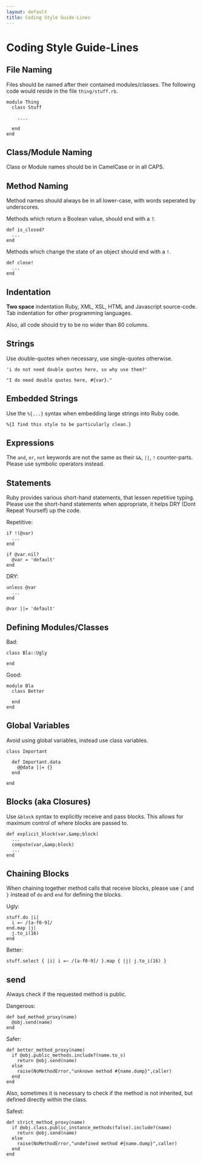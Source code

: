 ```yaml
---
layout: default
title: Coding Style Guide-Lines
---
```


Coding Style Guide-Lines
========================

File Naming
-----------

Files should be named after their contained modules/classes.
The following code would reside in the file `thing/stuff.rb`.

    module Thing
      class Stuff

        ....

      end
    end

Class/Module Naming
------------

Class or Module names should be in CamelCase or in all CAPS.

Method Naming
-------------

Method names should always be in all lower-case, with words seperated by
underscores.

Methods which return a Boolean value, should end with a `?`.

    def is_closed?
      ...
    end

Methods which change the state of an object should end with a `!`.

    def close!
      ...
    end

Indentation
-----------

**Two space** indentation Ruby, XML, XSL, HTML and Javascript source-code.
Tab indentation for other programming languages.

Also, all code should try to be no wider than 80 columns.

Strings
-------

Use double-quotes when necessary, use single-quotes otherwise.

    'i do not need double quotes here, so why use them?'

    "I do need double quotes here, #{var}."

Embedded Strings
----------------

Use the `%{...}` syntax when embedding large strings into Ruby code.

    %{I find this style to be particularly clean.}

Expressions
-----------

The `and`, `or`, `not` keywords are not the same as their `&&`, `||`, `!`
counter-parts. Please use symbolic operators instead.

Statements
----------

Ruby provides various short-hand statements, that lessen repetitive typing.
Please use the short-hand statements
when appropriate, it helps DRY (Dont Repeat Yourself) up the code.

Repetitive:

    if !(@var)
      ...
    end

    if @var.nil?
      @var = 'default'
    end

DRY:

    unless @var
      ...
    end

    @var ||= 'default'

Defining Modules/Classes
------------------------

Bad:

    class Bla::Ugly
      
    end

Good:

    module Bla
      class Better

      end
    end

Global Variables
----------------

Avoid using global variables, instead use class variables.

    class Important
      
      def Important.data
        @@data ||= {}
      end
      
    end

Blocks (aka Closures)
---------------------

Use `&block` syntax to explicitly receive and pass blocks. This allows
for maximum control of where blocks are passed to.

    def explicit_block(var,&amp;block)
      ...
      compute(var,&amp;block)
      ...
    end

Chaining Blocks
---------------

When chaining together method calls that receive blocks, please use
`{` and `}` instead of `do` and `end` for defining the blocks.

Ugly:

    stuff.do |i|
      i =~ /[a-f0-9]/
    end.map |j|
      j.to_i(16)
    end

Better:

    stuff.select { |i| i =~ /[a-f0-9]/ }.map { |j| j.to_i(16) }

send
----

Always check if the requested method is public.

Dangerous:

    def bad_method_proxy(name)
      @obj.send(name)
    end

Safer:

    def better_method_proxy(name)
      if @obj.public_methods.include?(name.to_s)
        return @obj.send(name)
      else
        raise(NoMethodError,"unknown method #{name.dump}",caller)
      end
    end

Also, sometimes it is necessary to check if the method is not inherited,
but defined directly within the class.

Safest:

    def strict_method_proxy(name)
      if @obj.class.public_instance_methods(false).include?(name)
        return @obj.send(name)
      else
        raise(NoMethodError,"undefined method #{name.dump}",caller)
      end
    end

